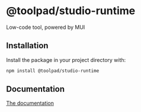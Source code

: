 # @toolpad/studio-runtime

Low-code tool, powered by MUI

## Installation

Install the package in your project directory with:

```bash
npm install @toolpad/studio-runtime
```

## Documentation

[The documentation](./docs)
